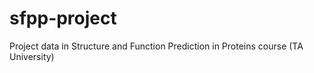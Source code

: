 # sfpp-project
Project data in Structure and Function Prediction in Proteins course (TA University)

